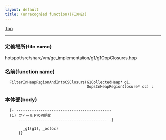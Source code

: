 ```yaml
---
layout: default
title: (unrecognied function)(FIXME!)
---
```

[Top](../index.html)

--- 
### 定義場所(file name)
hotspot/src/share/vm/gc_implementation/g1/g1OopClosures.hpp

### 名前(function name)
```
  FilterInHeapRegionAndIntoCSClosure(G1CollectedHeap* g1,
                                     OopsInHeapRegionClosure* oc) :
```

### 本体部(body)
```
  {- -------------------------------------------
  (1) フィールドの初期化
      ---------------------------------------- -}

	    _g1(g1), _oc(oc)
	  {}
	
```


